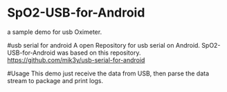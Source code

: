 # SpO2-USB-for-Android
a sample demo for usb Oximeter.


#usb serial for android
A open Repository for usb serial on Android. SpO2-USB-for-Android was based on this repository.
<https://github.com/mik3y/usb-serial-for-android>

#Usage
This demo just receive the data from USB, then parse the data stream to package and print logs.



